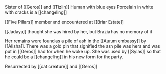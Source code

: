 Sister of [[Geros]] and [[Tizlin]]
Human with blue eyes
Porcelain in white with cracks
is a [[changeling]]

[[Five Pillars]] member and encountered at [[Briar Estate]]

[[Jadaya]] thought she was hired by her, but Brazia has no memory of it

Her remains were found as a pile of ash in the [[Aurum embassy]] by [[Alisha]]. There was a gold pin that signified the ash pile was hers and was put in [[Geros]] had for when he woke up. She was used by [[Sylas]] so that he could be a [[changeling]] in his new form for the party.

Resurrected by [[cat creature]] and [[Geros]]
